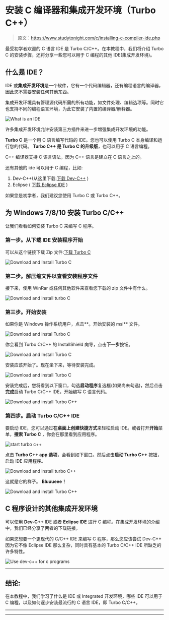 # 安装 C 编译器和集成开发环境（Turbo C++）

> 原文：<https://www.studytonight.com/c/installing-c-compiler-ide.php>

最受初学者欢迎的 C 语言 IDE 是 Turbo C/C++。在本教程中，我们将介绍 Turbo C 的安装步骤，还将分享一些您可以用于 C 编程的其他 IDE(集成开发环境)。

## 什么是 IDE？

IDE 或**集成开发环境**是一个软件，它有一个代码编辑器，还有编程语言的编译器，因此您不需要安装任何其他东西。

集成开发环境具有管理源代码所需的所有功能，如文件处理、编辑选项等。同时它也支持不同的编程语言环境，为此它安装了内置的编译器/解释器。

![What is an IDE](img/b0bac0883baee411ef1cee85aa954bd2.png)

许多集成开发环境允许安装第三方插件来进一步增强集成开发环境的功能。

**Turbo C** 是一个用 C 语言编写代码的 IDE。您也可以使用 Turbo C 本身编译和运行您的代码。 **Turbo C++ 是 Turbo C 的升级版**，也可以用于 C 语言编程。

C++ 编译器支持 C 语言语法，因为 C++ 语言是建立在 C 语言之上的。

还有其他的 ide 可以用于 C 编程，比如:

1.  Dev-C++(从这里下载:[下载 Dev-C++](https://sourceforge.net/projects/orwelldevcpp/) )
2.  Eclipse ( [下载 Eclipse IDE](https://www.eclipse.org/downloads/) )

如果您是初学者，我们建议您使用 Turbo C 或 Turbo C++。

## 为 Windows 7/8/10 安装 Turbo C/C++

让我们看看如何安装 Turbo C 来编写 C 程序。

### 第一步。从下载 IDE 安装程序开始

可以从这个链接下载 Zip 文件:[下载 Turbo C](https://developerinsider.co/download-turbo-c-for-windows-7-8-8-1-and-windows-10-32-64-bit-full-screen/)

![Download and Install Turbo C](img/3eaa138588912d0823fcb71ddd70d676.png)

### 第二步。解压缩文件以查看安装程序文件

接下来，使用 WinRar 或任何其他软件来查看您下载的 zip 文件中有什么。

![Download and install turbo C](img/3f49e0079d6aecfbf5cefa5524ca8a8d.png)

### 第三步。开始安装

如果你是 Windows 操作系统用户，点击**。开始安装的 msi** 文件。

![Download and instal Turbo C](img/ab70bbe1dae8716a35e75ecd9f2d726c.png)

你会看到 Turbo C/C++ 的 InstallShield 向导，点击**下一步**按钮。

![Download and Install Turbo C](img/88d2cdf17a37311549815344a2ddccde.png)

安装应该开始了。现在坐下来，等待安装完成。

![Download and install Turbo C](img/a0d4593ee0c3435f1f0f1383fe0232ff.png)

安装完成后，您将看到以下窗口，勾选**启动程序**复选框(如果尚未勾选)，然后点击**完成**启动 Turbo C/C++ IDE，开始编写 C 语言代码。

![Download and install Turbo C++](img/334838ad23e0627c5d114a4a00d23c7f.png)

### 第四步。启动 Turbo C/C++ IDE

要启动 IDE，您可以通过**在桌面上创建快捷方式**来轻松启动 IDE。或者打开**开始**菜单，**搜索 Turbo C** ，你会在那里看到应用程序。

![start turbo c++](img/723baed6d04054eef5ba9f215b2eac7b.png)

点击 **Turbo C++ app 选项**，会看到如下窗口。然后点击**启动 Turbo C++** 按钮，启动 IDE 应用程序。

![Download and install turbo C++](img/d3a3903071d62e292bcaa805628f30e3.png)

这就是它的样子。 **Bluuueee！**

![Download and install Turbo C++](img/54f4bb7d893ffe2b8e4de46ff12a3354.png)

## C 程序设计的其他集成开发环境

可以使用 **Dev-C++** IDE 或者 **Eclipse IDE** 进行 C 编程。在集成开发环境的介绍中，我们已经分享了两者的下载链接。

如果您想要一个更现代的 C/C++ IDE 来编写 C 程序，那么您应该尝试 Dev-C++ 因为它不像 Eclipse IDE 那么复杂，同时具有基本的 Turbo C/C++ IDE 所缺乏的许多特性。

![Use dev-c++ for c programs](img/53475671c7a36e70d0c9825aae35cabd.png)

* * *

## 结论:

在本教程中，我们学习了什么是 IDE 或 Integrated 开发环境，哪些 IDE 可以用于 C 编程，以及如何逐步安装最流行的 C 语言 IDE，即 Turbo C/C++。

* * *

* * *